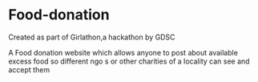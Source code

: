 # Food-donation


Created as part of Girlathon,a  hackathon by GDSC



A Food donation website which allows anyone to post about available excess food so different ngo s or other charities of a locality can see and accept them
